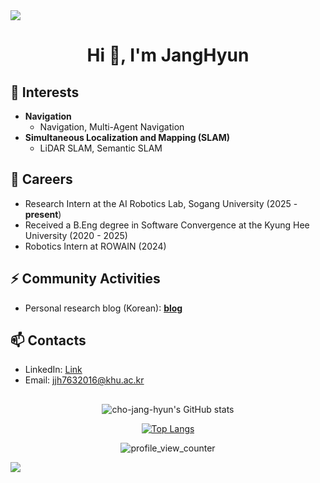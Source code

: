<div>
<img src="https://capsule-render.vercel.app/api?type=waving&color=BDBDC8&height=80&section=header" />

<h1 align="center">Hi 👋, I'm JangHyun</h1>

## 🌱 Interests
- **Navigation**
  - Navigation, Multi-Agent Navigation
- **Simultaneous Localization and Mapping (SLAM)**
  - LiDAR SLAM, Semantic SLAM


## 🔭 Careers
- Research Intern at the AI Robotics Lab, Sogang University (2025 - **present**)
- Received a B.Eng degree in Software Convergence at the Kyung Hee University (2020 - 2025)
- Robotics Intern at ROWAIN (2024)


## ⚡ Community Activities
- Personal research blog (Korean): [**blog**](https://priceless-hyun.tistory.com/)


## 📫 Contacts
- LinkedIn: [Link](https://www.linkedin.com/in/janghyun-cho/)
- Email: jjh7632016@khu.ac.kr


##

<div align="center">

  ![cho-jang-hyun's GitHub stats](https://github-readme-stats.vercel.app/api?username=cho-jang-hyun&count_private=true&show_icons=true)

  [![Top Langs](https://github-readme-stats.vercel.app/api/top-langs/?username=cho-jang-hyun&exclude_repo=cho-jang-hyun.github.io,cho-jang-hyun.github.io-legacyblog_source,cho-jang-hyun,&layout=compact)](https://github.com/anuraghazra/github-readme-stats)

  ![profile_view_counter](https://komarev.com/ghpvc/?username=cho-jang-hyun)
</div>

<img src="https://capsule-render.vercel.app/api?type=waving&color=BDBDC8&height=80&section=footer" />
</div>
